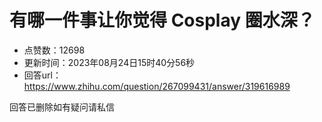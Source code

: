 # 有哪一件事让你觉得 Cosplay 圈水深？
- 点赞数：12698
- 更新时间：2023年08月24日15时40分56秒
- 回答url：https://www.zhihu.com/question/267099431/answer/319616989
<body>
 <p data-pid="P9UMJbJM">回答已删除如有疑问请私信</p>
</body>